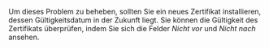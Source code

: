 Um dieses Problem zu beheben, sollten Sie ein neues Zertifikat installieren, dessen Gültigkeitsdatum in der Zukunft liegt.
Sie können die Gültigkeit des Zertifikats überprüfen, indem Sie sich die Felder *Nicht vor* und *Nicht nach* ansehen.
